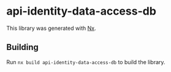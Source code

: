 # api-identity-data-access-db

This library was generated with [Nx](https://nx.dev).

## Building

Run `nx build api-identity-data-access-db` to build the library.
